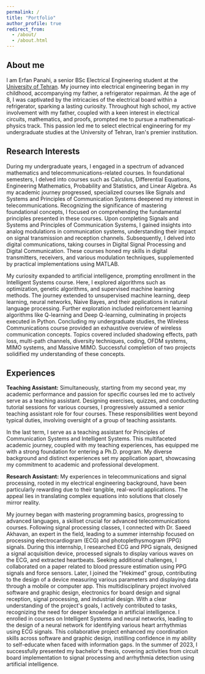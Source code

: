 ```yaml
---
permalink: /
title: "Portfolio"
author_profile: true
redirect_from: 
  - /about/
  - /about.html
---
```


## About me

I am Erfan Panahi, a senior BSc Electrical Engineering student at the [University of Tehran](https://ut.ac.ir/en). My journey into electrical engineering began in my childhood, accompanying my father, a refrigerator repairman. At the age of 8, I was captivated by the intricacies of the electrical board within a refrigerator, sparking a lasting curiosity. Throughout high school, my active involvement with my father, coupled with a keen interest in electrical circuits, mathematics, and proofs, prompted me to pursue a mathematical-physics track. This passion led me to select electrical engineering for my undergraduate studies at the University of Tehran, Iran's premier institution.

## Research Interests

During my undergraduate years, I engaged in a spectrum of advanced mathematics and telecommunications-related courses. In foundational semesters, I delved into courses such as Calculus, Differential Equations, Engineering Mathematics, Probability and Statistics, and Linear Algebra. As my academic journey progressed, specialized courses like Signals and Systems and Principles of Communication Systems deepened my interest in telecommunications. Recognizing the significance of mastering foundational concepts, I focused on comprehending the fundamental principles presented in these courses. Upon completing Signals and Systems and Principles of Communication Systems, I gained insights into analog modulations in communication systems, understanding their impact on signal transmission and reception channels. Subsequently, I delved into digital communications, taking courses in Digital Signal Processing and Digital Communication. These courses honed my skills in digital transmitters, receivers, and various modulation techniques, supplemented by practical implementations using MATLAB.

My curiosity expanded to artificial intelligence, prompting enrollment in the Intelligent Systems course. Here, I explored algorithms such as optimization, genetic algorithms, and supervised machine learning methods. The journey extended to unsupervised machine learning, deep learning, neural networks, Naive Bayes, and their applications in natural language processing. Further exploration included reinforcement learning algorithms like Q-learning and Deep Q-learning, culminating in projects executed in Python. 
Concluding my undergraduate studies, the Wireless Communications course provided an exhaustive overview of wireless communication concepts. Topics covered included shadowing effects, path loss, multi-path channels, diversity techniques, coding, OFDM systems, MIMO systems, and Massive MIMO. Successful completion of two projects solidified my understanding of these concepts.

## Experiences

**Teaching Assistant:** Simultaneously, starting from my second year, my academic performance and passion for specific courses led me to actively serve as a teaching assistant. Designing exercises, quizzes, and conducting tutorial sessions for various courses, I progressively assumed a senior teaching assistant role for four courses. These responsibilities went beyond typical duties, involving oversight of a group of teaching assistants.

In the last term, I serve as a teaching assistant for Principles of Communication Systems and Intelligent Systems. This multifaceted academic journey, coupled with my teaching experiences, has equipped me with a strong foundation for entering a Ph.D. program. My diverse background and distinct experiences set my application apart, showcasing my commitment to academic and professional development.

**Research Assistant:** My experiences in telecommunications and signal processing, rooted in my electrical engineering background, have been particularly rewarding due to their tangible, real-world applications. The appeal lies in translating complex equations into solutions that closely mirror reality.

My journey began with mastering programming basics, progressing to advanced languages, a skillset crucial for advanced telecommunications courses. Following signal processing classes, I connected with Dr. Saeed Akhavan, an expert in the field, leading to a summer internship focused on processing electrocardiogram (ECG) and photoplethysmogram (PPG) signals. During this internship, I researched ECG and PPG signals, designed a signal acquisition device, processed signals to display various waves on the ECG, and extracted heartbeats. Seeking additional challenges, I collaborated on a paper related to blood pressure estimation using PPG signals and force sensors. Later, I joined the "Hekimed" group, contributing to the design of a device measuring various parameters and displaying data through a mobile or computer app. This multidisciplinary project involved software and graphic design, electronics for board design and signal reception, signal processing, and industrial design. With a clear understanding of the project's goals, I actively contributed to tasks, recognizing the need for deeper knowledge in artificial intelligence. I enrolled in courses on Intelligent Systems and neural networks, leading to the design of a neural network for identifying various heart arrhythmias using ECG signals. This collaborative project enhanced my coordination skills across software and graphic design, instilling confidence in my ability to self-educate when faced with information gaps. In the summer of 2023, I successfully presented my bachelor's thesis, covering activities from circuit board implementation to signal processing and arrhythmia detection using artificial intelligence. 

